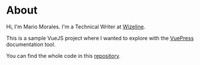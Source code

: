 # About

Hi, I'm Mario Morales. I'm a Technical Writer at [Wizeline](https://www.wizeline.com).

This is a sample VueJS project where I wanted to explore with the [VuePress](https://vuepress.vuejs.org/) documentation tool.

You can find the whole code in this [repository](https://github.com/doble-eme/therapist).